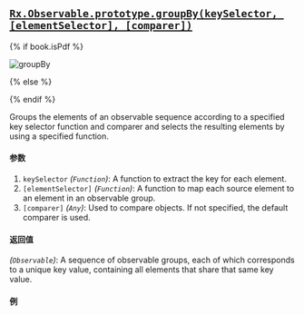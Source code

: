 ## [`Rx.Observable.prototype.groupBy(keySelector, [elementSelector], [comparer])`](https://github.com/Reactive-Extensions/RxJS/blob/master/src/core/linq/observable/groupby.js)

{% if book.isPdf %}

![groupBy](http://reactivex.io/documentation/operators/images/groupBy.png)

{% else %}



{% endif %}

Groups the elements of an observable sequence according to a specified key selector function and comparer and selects the resulting elements by using a specified function.

#### 参数
1. `keySelector` *(`Function`)*: A function to extract the key for each element.
2. `[elementSelector]` *(`Function`)*: A function to map each source element to an element in an observable group.
3. `[comparer]` *(`Any`)*: Used to compare objects. If not specified, the default comparer is used.

#### 返回值
*(`Observable`)*: A sequence of observable groups, each of which corresponds to a unique key value, containing all elements that share that same key value.  

#### 例

[](http://jsbin.com/yijuy/1/embed?js,console)
